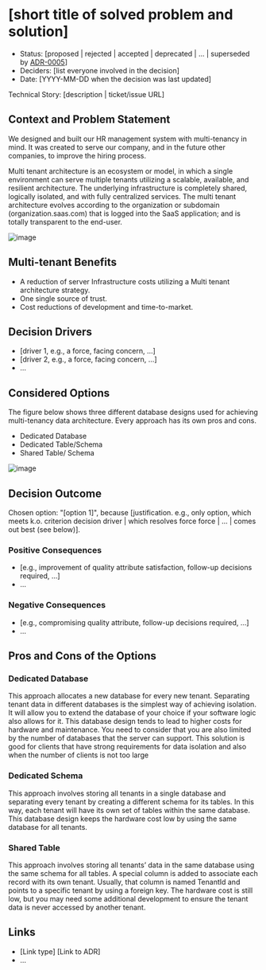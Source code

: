 # [short title of solved problem and solution]

* Status: [proposed | rejected | accepted | deprecated | … | superseded by [ADR-0005](0005-example.md)] <!-- optional -->
* Deciders: [list everyone involved in the decision] <!-- optional -->
* Date: [YYYY-MM-DD when the decision was last updated] <!-- optional -->

Technical Story: [description | ticket/issue URL] <!-- optional -->

## Context and Problem Statement

We designed and built our HR management system with multi-tenancy in mind. It was created to serve our company, and in the future other companies, to improve the hiring process.

Multi tenant architecture is an ecosystem or model, in which a single environment can serve multiple tenants utilizing a scalable, available, and resilient architecture. The underlying infrastructure is completely shared, logically isolated, and with fully centralized services. The multi tenant architecture evolves according to the organization or subdomain (organization.saas.com) that is logged into the SaaS application; and is totally transparent to the end-user.



![image](https://user-images.githubusercontent.com/10514279/136888798-5b46c4df-aa35-4e55-9e44-b51dba17fad9.png)

## Multi-tenant Benefits
*  A reduction of server Infrastructure costs utilizing a Multi tenant architecture strategy.
*  One single source of trust.
*  Cost reductions of development and time-to-market.

## Decision Drivers <!-- optional -->

* [driver 1, e.g., a force, facing concern, …]
* [driver 2, e.g., a force, facing concern, …]
* … <!-- numbers of drivers can vary -->

## Considered Options
The figure below shows three different database designs used for achieving multi-tenancy data architecture. Every approach has its own pros and cons.

* Dedicated Database
* Dedicated Table/Schema
* Shared Table/ Schema


![image](https://user-images.githubusercontent.com/10514279/136889463-d35d4a1c-ebd7-4518-8557-0f2c35f43073.png)


## Decision Outcome

Chosen option: "[option 1]", because [justification. e.g., only option, which meets k.o. criterion decision driver | which resolves force force | … | comes out best (see below)].

### Positive Consequences <!-- optional -->

* [e.g., improvement of quality attribute satisfaction, follow-up decisions required, …]
* …

### Negative Consequences <!-- optional -->

* [e.g., compromising quality attribute, follow-up decisions required, …]
* …

## Pros and Cons of the Options <!-- optional -->

### Dedicated Database

This approach allocates a new database for every new tenant. Separating tenant data in different databases is the simplest way of achieving isolation. It will allow you to extend the database of your choice if your software logic also allows for it. This database design tends to lead to higher costs for hardware and maintenance. You need to consider that you are also limited by the number of databases that the server can support. This solution is good for clients that have strong requirements for data isolation and also when the number of clients is not too large


### Dedicated Schema
This approach involves storing all tenants in a single database and separating every tenant by creating a different schema for its tables. In this way, each tenant will have its own set of tables within the same database. This database design keeps the hardware cost low by using the same database for all tenants.



### Shared Table
This approach involves storing all tenants’ data in the same database using the same schema for all tables. A special column is added to associate each record with its own tenant. Usually, that column is named TenantId and points to a specific tenant by using a foreign key. The hardware cost is still low, but you may need some additional development to ensure the tenant data is never accessed by another tenant.



## Links <!-- optional -->

* [Link type] [Link to ADR] <!-- example: Refined by [ADR-0005](0005-example.md) -->
* … <!-- numbers of links can vary -->
